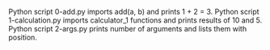 Python script 0-add.py imports add(a, b) and prints 1 + 2 = 3.
Python script 1-calculation.py imports calculator_1 functions and prints results of 10 and 5.
Python script 2-args.py prints number of arguments and lists them with position.
